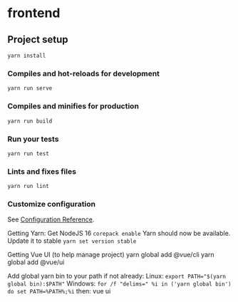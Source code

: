 # frontend

## Project setup
```
yarn install
```

### Compiles and hot-reloads for development
```
yarn run serve
```

### Compiles and minifies for production
```
yarn run build
```

### Run your tests
```
yarn run test
```

### Lints and fixes files
```
yarn run lint
```

### Customize configuration
See [Configuration Reference](https://cli.vuejs.org/config/).


Getting Yarn:
Get NodeJS 16
`corepack enable`
Yarn should now be available. Update it to stable
`yarn set version stable`

Getting Vue UI (to help manage project)
yarn global add @vue/cli
yarn global add @vue/ui

Add global yarn bin to your path if not already:
Linux: `export PATH="$(yarn global bin):$PATH"`
Windows: `for /f "delims=" %i in ('yarn global bin') do set PATH=%PATH%;%i`
then:
vue ui
